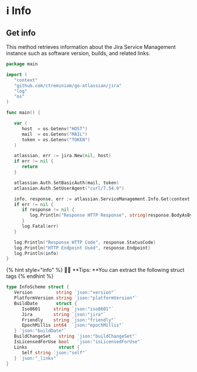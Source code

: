 # ℹ Info

## Get info

This method retrieves information about the Jira Service Management instance such as software version, builds, and related links.

```go
package main

import (
   "context"
   "github.com/ctreminiom/go-atlassian/jira"
   "log"
   "os"
)

func main() {

   var (
      host  = os.Getenv("HOST")
      mail  = os.Getenv("MAIL")
      token = os.Getenv("TOKEN")
   )

   atlassian, err := jira.New(nil, host)
   if err != nil {
      return
   }

   atlassian.Auth.SetBasicAuth(mail, token)
   atlassian.Auth.SetUserAgent("curl/7.54.0")

   info, response, err := atlassian.ServiceManagement.Info.Get(context.Background())
   if err != nil {
      if response != nil {
         log.Println("Response HTTP Response", string(response.BodyAsBytes))
      }
      log.Fatal(err)
   }

   log.Println("Response HTTP Code", response.StatusCode)
   log.Println("HTTP Endpoint Used", response.Endpoint)
   log.Println(info)
}
```

{% hint style="info" %}
🧚‍♀️ **Tips: **You can extract the following struct tags
{% endhint %}

```go
type InfoScheme struct {
   Version         string `json:"version"`
   PlatformVersion string `json:"platformVersion"`
   BuildDate       struct {
      Iso8601     string `json:"iso8601"`
      Jira        string `json:"jira"`
      Friendly    string `json:"friendly"`
      EpochMillis int64  `json:"epochMillis"`
   } `json:"buildDate"`
   BuildChangeSet   string `json:"buildChangeSet"`
   IsLicensedForUse bool   `json:"isLicensedForUse"`
   Links            struct {
      Self string `json:"self"`
   } `json:"_links"`
}
```
